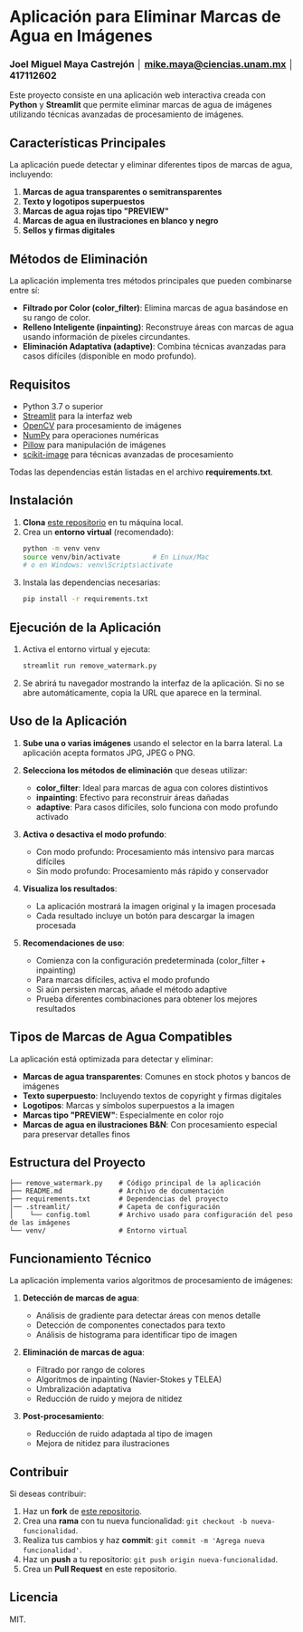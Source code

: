 # Aplicación para Eliminar Marcas de Agua en Imágenes

### Joel Miguel Maya Castrejón │ mike.maya@ciencias.unam.mx │ 417112602


Este proyecto consiste en una aplicación web interactiva creada con **Python** y **Streamlit** que permite eliminar marcas de agua de imágenes utilizando técnicas avanzadas de procesamiento de imágenes.

## Características Principales

La aplicación puede detectar y eliminar diferentes tipos de marcas de agua, incluyendo:

1. **Marcas de agua transparentes o semitransparentes**
2. **Texto y logotipos superpuestos**
3. **Marcas de agua rojas tipo "PREVIEW"**
4. **Marcas de agua en ilustraciones en blanco y negro**
5. **Sellos y firmas digitales**

## Métodos de Eliminación

La aplicación implementa tres métodos principales que pueden combinarse entre sí:

- **Filtrado por Color (color_filter)**: Elimina marcas de agua basándose en su rango de color.
- **Relleno Inteligente (inpainting)**: Reconstruye áreas con marcas de agua usando información de píxeles circundantes.
- **Eliminación Adaptativa (adaptive)**: Combina técnicas avanzadas para casos difíciles (disponible en modo profundo).

## Requisitos

- Python 3.7 o superior
- [Streamlit](https://docs.streamlit.io/) para la interfaz web
- [OpenCV](https://opencv.org/) para procesamiento de imágenes
- [NumPy](https://numpy.org/) para operaciones numéricas
- [Pillow](https://pillow.readthedocs.io/) para manipulación de imágenes
- [scikit-image](https://scikit-image.org/) para técnicas avanzadas de procesamiento

Todas las dependencias están listadas en el archivo **requirements.txt**.

## Instalación

1. **Clona** [este repositorio](https://github.com/mikemayac/Remove-Watermark) en tu máquina local.
2. Crea un **entorno virtual** (recomendado):
   ```bash
   python -m venv venv
   source venv/bin/activate        # En Linux/Mac
   # o en Windows: venv\Scripts\activate
   ```
3. Instala las dependencias necesarias:
   ```bash
   pip install -r requirements.txt
   ```

## Ejecución de la Aplicación

1. Activa el entorno virtual y ejecuta:
   ```bash
   streamlit run remove_watermark.py
   ```
2. Se abrirá tu navegador mostrando la interfaz de la aplicación. Si no se abre automáticamente, copia la URL que aparece en la terminal.

## Uso de la Aplicación

1. **Sube una o varias imágenes** usando el selector en la barra lateral. La aplicación acepta formatos JPG, JPEG o PNG.

2. **Selecciona los métodos de eliminación** que deseas utilizar:
   - **color_filter**: Ideal para marcas de agua con colores distintivos
   - **inpainting**: Efectivo para reconstruir áreas dañadas
   - **adaptive**: Para casos difíciles, solo funciona con modo profundo activado

3. **Activa o desactiva el modo profundo**:
   - Con modo profundo: Procesamiento más intensivo para marcas difíciles
   - Sin modo profundo: Procesamiento más rápido y conservador

4. **Visualiza los resultados**:
   - La aplicación mostrará la imagen original y la imagen procesada
   - Cada resultado incluye un botón para descargar la imagen procesada

5. **Recomendaciones de uso**:
   - Comienza con la configuración predeterminada (color_filter + inpainting)
   - Para marcas difíciles, activa el modo profundo
   - Si aún persisten marcas, añade el método adaptive
   - Prueba diferentes combinaciones para obtener los mejores resultados

## Tipos de Marcas de Agua Compatibles

La aplicación está optimizada para detectar y eliminar:

- **Marcas de agua transparentes**: Comunes en stock photos y bancos de imágenes
- **Texto superpuesto**: Incluyendo textos de copyright y firmas digitales
- **Logotipos**: Marcas y símbolos superpuestos a la imagen
- **Marcas tipo "PREVIEW"**: Especialmente en color rojo
- **Marcas de agua en ilustraciones B&N**: Con procesamiento especial para preservar detalles finos

## Estructura del Proyecto

```
├── remove_watermark.py    # Código principal de la aplicación
├── README.md              # Archivo de documentación
├── requirements.txt       # Dependencias del proyecto
│── .streamlit/            # Capeta de configuración 
│    └── config.toml       # Archivo usado para configuración del peso de las imágenes
└── venv/                  # Entorno virtual
```

## Funcionamiento Técnico

La aplicación implementa varios algoritmos de procesamiento de imágenes:

1. **Detección de marcas de agua**:
   - Análisis de gradiente para detectar áreas con menos detalle
   - Detección de componentes conectados para texto
   - Análisis de histograma para identificar tipo de imagen

2. **Eliminación de marcas de agua**:
   - Filtrado por rango de colores
   - Algoritmos de inpainting (Navier-Stokes y TELEA)
   - Umbralización adaptativa
   - Reducción de ruido y mejora de nitidez

3. **Post-procesamiento**:
   - Reducción de ruido adaptada al tipo de imagen
   - Mejora de nitidez para ilustraciones

## Contribuir

Si deseas contribuir:

1. Haz un **fork** de [este repositorio](https://github.com/mikemayac/Remove-Watermark).
2. Crea una **rama** con tu nueva funcionalidad: `git checkout -b nueva-funcionalidad`.
3. Realiza tus cambios y haz **commit**: `git commit -m 'Agrega nueva funcionalidad'`.
4. Haz un **push** a tu repositorio: `git push origin nueva-funcionalidad`.
5. Crea un **Pull Request** en este repositorio.

## Licencia

MIT.
